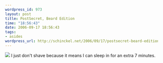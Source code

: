 ```yaml
--- 
wordpress_id: 973
layout: post
title: PostSecret, Beard Edition
time: "18:56:43"
date: 2006-09-17 18:56:43
tags: 
- asides
wordpress_url: http://schinckel.net/2006/09/17/postsecret-beard-edition/
---
```

![][1] I just don't shave because it means I can sleep in for an extra 7 minutes. 

   [1]: /images/vice1.jpg

